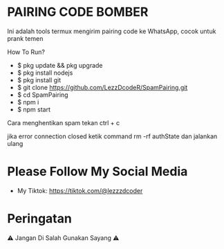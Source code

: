 # PAIRING CODE BOMBER
Ini adalah tools termux mengirim pairing code ke WhatsApp, cocok untuk prank temen

How To Run?
- $ pkg update && pkg upgrade
- $ pkg install nodejs
- $ pkg install git
- $ git clone https://github.com/LezzDcodeR/SpamPairing.git
- $ cd SpamPairing
- $ npm i
- $ npm start

Cara menghentikan spam tekan ctrl + c

jika error connection closed ketik command rm -rf authState dan jalankan ulang

# Please Follow My Social Media
- My Tiktok: https://tiktok.com/@lezzzdcoder

# Peringatan
⚠️ Jangan Di Salah Gunakan Sayang ⚠️
